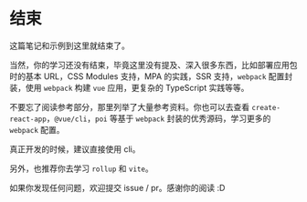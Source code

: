 # 结束

这篇笔记和示例到这里就结束了。

当然，你的学习还没有结束，毕竟这里没有提及、深入很多东西，比如部署应用包时的基本 URL，CSS Modules 支持，MPA 的实践，SSR 支持，`webpack` 配置封装，使用 `webpack` 构建 `vue` 应用，更复杂的 TypeScript 实践等等。

不要忘了阅读参考部分，那里列举了大量参考资料。你也可以去查看 `create-react-app`，`@vue/cli`，`poi` 等基于 `webpack` 封装的优秀源码，学习更多的 `webpack` 配置。

真正开发的时候，建议直接使用 cli。

另外，也推荐你去学习 `rollup` 和 `vite`。

如果你发现任何问题，欢迎提交 issue / pr。感谢你的阅读 :D
